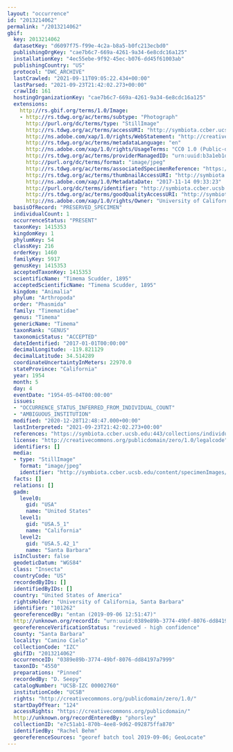 ```yaml
---
layout: "occurrence"
id: "2013214062"
permalink: "/2013214062"
gbif:
  key: 2013214062
  datasetKey: "d6097f75-f99e-4c2a-b8a5-b0fc213ecbd0"
  publishingOrgKey: "cae7b6c7-669a-4261-9a34-6e8cdc16a125"
  installationKey: "4ec55ebe-9f92-45ec-b076-dd45f61003ab"
  publishingCountry: "US"
  protocol: "DWC_ARCHIVE"
  lastCrawled: "2021-09-11T09:05:22.434+00:00"
  lastParsed: "2021-09-23T21:42:02.273+00:00"
  crawlId: 161
  hostingOrganizationKey: "cae7b6c7-669a-4261-9a34-6e8cdc16a125"
  extensions:
    http://rs.gbif.org/terms/1.0/Image:
    - http://rs.tdwg.org/ac/terms/subtype: "Photograph"
      http://purl.org/dc/terms/type: "StillImage"
      http://rs.tdwg.org/ac/terms/accessURI: "http://symbiota.ccber.ucsb.edu/content/specimenImages/UCSB_IZC/UCSB-IZC00002/UCSB-IZC_00002760_lg.jpg"
      http://ns.adobe.com/xap/1.0/rights/WebStatement: "http://creativecommons.org/publicdomain/zero/1.0/"
      http://rs.tdwg.org/ac/terms/metadataLanguage: "en"
      http://ns.adobe.com/xap/1.0/rights/UsageTerms: "CC0 1.0 (Public-domain)"
      http://rs.tdwg.org/ac/terms/providerManagedID: "urn:uuid:b3a1eb1d-c29c-4196-9db1-9556cdafe2e4"
      http://purl.org/dc/terms/format: "image/jpeg"
      http://rs.tdwg.org/ac/terms/associatedSpecimenReference: "https://symbiota.ccber.ucsb.edu:443/collections/individual/index.php?occid=101262"
      http://rs.tdwg.org/ac/terms/thumbnailAccessURI: "http://symbiota.ccber.ucsb.edu/content/specimenImages/UCSB_IZC/UCSB-IZC00002/UCSB-IZC_00002760_tn.jpg"
      http://ns.adobe.com/xap/1.0/MetadataDate: "2017-11-14 09:33:23"
      http://purl.org/dc/terms/identifier: "http://symbiota.ccber.ucsb.edu/content/specimenImages/UCSB_IZC/UCSB-IZC00002/UCSB-IZC_00002760_lg.jpg"
      http://rs.tdwg.org/ac/terms/goodQualityAccessURI: "http://symbiota.ccber.ucsb.edu/content/specimenImages/UCSB_IZC/UCSB-IZC00002/UCSB-IZC_00002760.jpg"
      http://ns.adobe.com/xap/1.0/rights/Owner: "University of California, Santa Barbara"
  basisOfRecord: "PRESERVED_SPECIMEN"
  individualCount: 1
  occurrenceStatus: "PRESENT"
  taxonKey: 1415353
  kingdomKey: 1
  phylumKey: 54
  classKey: 216
  orderKey: 1460
  familyKey: 5917
  genusKey: 1415353
  acceptedTaxonKey: 1415353
  scientificName: "Timema Scudder, 1895"
  acceptedScientificName: "Timema Scudder, 1895"
  kingdom: "Animalia"
  phylum: "Arthropoda"
  order: "Phasmida"
  family: "Timematidae"
  genus: "Timema"
  genericName: "Timema"
  taxonRank: "GENUS"
  taxonomicStatus: "ACCEPTED"
  dateIdentified: "2017-01-01T00:00:00"
  decimalLongitude: -119.821129
  decimalLatitude: 34.514289
  coordinateUncertaintyInMeters: 22970.0
  stateProvince: "California"
  year: 1954
  month: 5
  day: 4
  eventDate: "1954-05-04T00:00:00"
  issues:
  - "OCCURRENCE_STATUS_INFERRED_FROM_INDIVIDUAL_COUNT"
  - "AMBIGUOUS_INSTITUTION"
  modified: "2020-12-28T12:48:47.000+00:00"
  lastInterpreted: "2021-09-23T21:42:02.273+00:00"
  references: "https://symbiota.ccber.ucsb.edu:443/collections/individual/index.php?occid=101262"
  license: "http://creativecommons.org/publicdomain/zero/1.0/legalcode"
  identifiers: []
  media:
  - type: "StillImage"
    format: "image/jpeg"
    identifier: "http://symbiota.ccber.ucsb.edu/content/specimenImages/UCSB_IZC/UCSB-IZC00002/UCSB-IZC_00002760_lg.jpg"
  facts: []
  relations: []
  gadm:
    level0:
      gid: "USA"
      name: "United States"
    level1:
      gid: "USA.5_1"
      name: "California"
    level2:
      gid: "USA.5.42_1"
      name: "Santa Barbara"
  isInCluster: false
  geodeticDatum: "WGS84"
  class: "Insecta"
  countryCode: "US"
  recordedByIDs: []
  identifiedByIDs: []
  country: "United States of America"
  rightsHolder: "University of California, Santa Barbara"
  identifier: "101262"
  georeferencedBy: "entan (2019-09-06 12:51:47)"
  http://unknown.org/recordId: "urn:uuid:0389e89b-3774-49bf-8076-dd84197a7999"
  georeferenceVerificationStatus: "reviewed - high confidence"
  county: "Santa Barbara"
  locality: "Camino Cielo"
  collectionCode: "IZC"
  gbifID: "2013214062"
  occurrenceID: "0389e89b-3774-49bf-8076-dd84197a7999"
  taxonID: "4550"
  preparations: "Pinned"
  recordedBy: "D. Seepy"
  catalogNumber: "UCSB-IZC 00002760"
  institutionCode: "UCSB"
  rights: "http://creativecommons.org/publicdomain/zero/1.0/"
  startDayOfYear: "124"
  accessRights: "https://creativecommons.org/publicdomain/"
  http://unknown.org/recordEnteredBy: "phorsley"
  collectionID: "e7c51ab1-870b-4ee8-9d62-092875ffa870"
  identifiedBy: "Rachel Behm"
  georeferenceSources: "georef batch tool 2019-09-06; GeoLocate"
---
```

